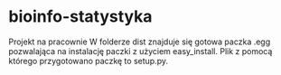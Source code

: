 # bioinfo-statystyka
Projekt na pracownie
W folderze dist znajduje się gotowa paczka .egg pozwalająca na instalację paczki z użyciem easy_install. Plik z pomocą którego przygotowano paczkę to setup.py.
